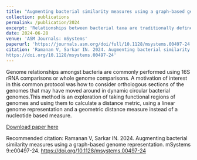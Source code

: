 ```yaml
---
title: "Augmenting bacterial similarity measures using a graph-based genome representation"
collection: publications
permalink: /publication/2024
excerpt: 'Relationships between bacterial taxa are traditionally defined using 16S rRNA nucleotide similarity or average nucleotide identity. Improvements in sequencing technology provide additional pairwise information on genome sequences, which may provide valuable information on genomic relationships. Mapping orthologous gene locations between genome pairs, known as synteny, is typically implemented in the discovery of new species and has not been systematically applied to bacterial genomes. Using a data set of 378 bacterial genomes, we developed and tested a new measure of synteny similarity between a pair of genomes, which was scaled onto 16S rRNA distance using covariance matrices. Based on the input gene functions used (i.e., core, antibiotic resistance, and virulence), we observed varying topological arrangements of bacterial relationship networks by applying (i) complete linkage hierarchical clustering and (ii) K-nearest neighbor graph structures to synteny-scaled 16S data. Our metric improved clustering quality comparatively to state-of-the-art average nucleotide identity metrics while preserving clustering assignments for the highest similarity relationships. Our findings indicate that syntenic relationships provide more granular and interpretable relationships for within-genera taxa compared to pairwise similarity measures, particularly in functional contexts.'
date: 2024-06-28
venue: 'ASM Journals: mSystems'
paperurl: 'https://journals.asm.org/doi/full/10.1128/msystems.00497-24'
citation: 'Ramanan V, Sarkar IN. 2024. Augmenting bacterial similarity measures using a graph-based genome representation. mSystems 9:e00497-24.
https://doi.org/10.1128/msystems.00497-24'
---
```

Genome relationships amongst bacteria are commonly performed using 16S rRNA comparisons or whole genome comparisons. A motivation of interest in this common protocol was how to consider orthologous sections of the genomes that may have moved around in dynamic circular bacterial genomes.This method is an exploration of taking functional regions of genomes and using them to calculate a distance metric, using a linear genome representation and a geometric distance measure instead of a nucleotide based measure. 

[Download paper here](http://vivekramanan.github.io/files/VR-mSystems-Paper.pdf)

Recommended citation: Ramanan V, Sarkar IN. 2024. Augmenting bacterial similarity measures using a graph-based genome representation. mSystems 9:e00497-24. https://doi.org/10.1128/msystems.00497-24
